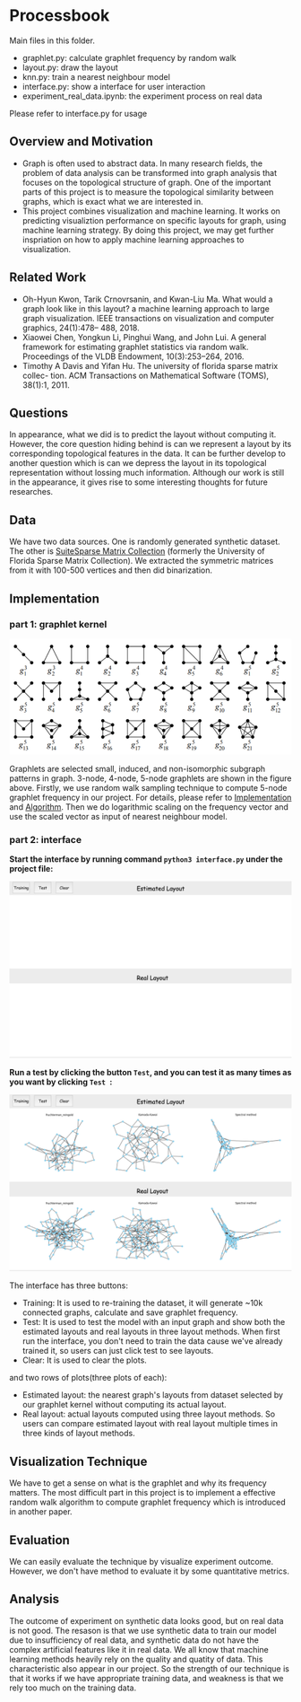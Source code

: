 # Processbook

Main files in this folder.
* graphlet.py: calculate graphlet frequency by random walk
* layout.py: draw the layout
* knn.py: train a nearest neighbour model
* interface.py: show a interface for user interaction
* experiment_real_data.ipynb: the experiment process on real data

Please refer to interface.py for usage

## Overview and Motivation
* Graph is often used to abstract data. In many research fields, the problem of data analysis can be transformed into graph analysis that focuses on the topological structure of graph. One of the important parts of this project is to measure the topological similarity between graphs, which is exact what we are interested in.
* This project combines visualization and machine learning. It works on predicting visualiztion performance on specific layouts for graph, using machine learning strategy. By doing this project, we may get further inspriation on how to apply machine learning approaches to visualization.

## Related Work
* Oh-Hyun Kwon, Tarik Crnovrsanin, and Kwan-Liu Ma. What would a graph look like in this layout? a machine learning approach to large graph visualization. IEEE transactions on visualization and computer graphics, 24(1):478– 488, 2018. 
* Xiaowei Chen, Yongkun Li, Pinghui Wang, and John Lui. A general framework for estimating graphlet statistics via random walk. Proceedings of the VLDB Endowment, 10(3):253–264, 2016.
* Timothy A Davis and Yifan Hu. The university of florida sparse matrix collec- tion. ACM Transactions on Mathematical Software (TOMS), 38(1):1, 2011.

## Questions
In appearance, what we did is to predict the layout without computing it. However, the core question hiding behind is can we represent a layout by its corresponding topological features in the data. It can be further develop to another question which is can we depress the layout in its topological representation without lossing much information. Although our work is still in the appearance, it gives rise to some interesting thoughts for future researches.

## Data
We have two data sources. One is randomly generated synthetic dataset. The other is [SuiteSparse Matrix Collection](https://sparse.tamu.edu/) (formerly the University of Florida Sparse Matrix Collection). We extracted the symmetric matrices from it with 100-500 vertices and then did binarization.

## Implementation

### part 1: graphlet kernel
![Image text](https://github.com/allhailjustice/vis_class_project/blob/master/graphlet.PNG)

Graphlets are selected small, induced, and non-isomorphic subgraph patterns in graph. 3-node, 4-node, 5-node graphlets are shown in the figure above. Firstly, we use random walk sampling technique to compute 5-node graphlet frequency in our project. For details, please refer to [Implementation](https://github.com/allhailjustice/vis_class_project/blob/master/graphlet.py) and [Algorithm](https://arxiv.org/pdf/1603.07504.pdf). Then we do logarithmic scaling on the frequency vector and use the scaled vector as input of nearest neighbour model.

### part 2: interface

**Start the interface by running command `python3 interface.py` under the project file:**

![Image text](https://github.com/allhailjustice/vis_class_project/blob/master/screenshots/Screen%20Shot%202018-12-11%20at%209.00.44%20PM.png)

**Run a test by clicking the button `Test`, and you can test it as many times as you want by clicking `Test `:**

![Image text](https://github.com/allhailjustice/vis_class_project/blob/master/screenshots/Screen%20Shot%202018-12-11%20at%209.01.24%20PM.png)

The interface has three buttons:
* Training: It is used to re-training the dataset, it will generate ~10k connected graphs, calculate and save graphlet frequency.
* Test: It is used to test the model with an input graph and show both the estimated layouts and real layouts in three layout methods. When first run the interface, you don't need to train the data cause we've already trained it, so users can just click test to see layouts.
* Clear: It is used to clear the plots.

and two rows of plots(three plots of each):
* Estimated layout: the nearest graph's layouts from dataset selected by our graphlet kernel without computing its actual layout.
* Real layout: actual layouts computed using three layout methods.
So users can compare estimated layout with real layout multiple times in three kinds of layout methods.

## Visualization Technique
We have to get a sense on what is the graphlet and why its frequency matters. The most difficult part in this project is to implement a effective random walk algorithm to compute graphlet frequency which is introduced in another paper.

## Evaluation
We can easily evaluate the technique by visualize experiment outcome. However, we don't have method to evaluate it by some quantitative metrics.

## Analysis
The outcome of experiment on synthetic data looks good, but on real data is not good. The resason is that we use synthetic data to train our model due to insufficiency of real data, and synthetic data do not have the complex artificial features like it in real data. We all know that machine learning methods heavily rely on the quality and quatity of data. This characteristic also appear in our project. So the strength of our technique is that it works if we have appropriate training data, and weakness is that we rely too much on the training data.
